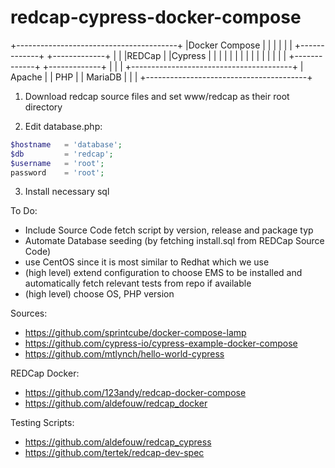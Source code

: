 # redcap-cypress-docker-compose

+----------------------------------------+
|Docker Compose                          |
|                                        |
|                                        |
|  +-------------+      +-------------+  |
|  |REDCap       |      |Cypress      |  |
|  |             |      |             |  |
|  |             |      |             |  |
|  +-------------+      +-------------+  |
|                                        |
+----------------------------------------+
|  Apache                                |
|  PHP                                   |
|  MariaDB                               |
|                                        |
+----------------------------------------+


1. Download redcap source files and set www/redcap as their root directory

2. Edit database.php: 

```php
$hostname   = 'database';
$db         = 'redcap';
$username   = 'root';
password    = 'root';
```

3. Install necessary sql



To Do:

- Include Source Code fetch script by version, release and package typ
- Automate Database seeding (by fetching install.sql from REDCap Source Code)
- use CentOS since it is most similar to Redhat which we use
- (high level) extend configuration to choose EMS to be installed and automatically fetch relevant tests from repo if available
- (high level) choose OS, PHP version

Sources:
- https://github.com/sprintcube/docker-compose-lamp
- https://github.com/cypress-io/cypress-example-docker-compose
- https://github.com/mtlynch/hello-world-cypress

REDCap Docker:
- https://github.com/123andy/redcap-docker-compose
- https://github.com/aldefouw/redcap_docker

Testing Scripts:
- https://github.com/aldefouw/redcap_cypress
- https://github.com/tertek/redcap-dev-spec
